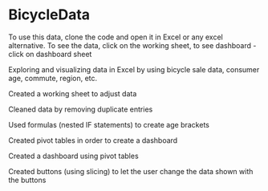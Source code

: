 # BicycleData
To use this data, clone the code and open it in Excel or any excel alternative. To see the data, click on the working sheet, to see dashboard - click on dashboard sheet

Exploring and visualizing data in Excel by using bicycle sale data, consumer age, commute, region, etc.

Created a working sheet to adjust data

Cleaned data by removing duplicate entries

Used formulas (nested IF statements) to create age brackets

Created pivot tables in order to create a dashboard 

Created a dashboard using pivot tables

Created buttons (using slicing) to let the user change the data shown with the buttons
